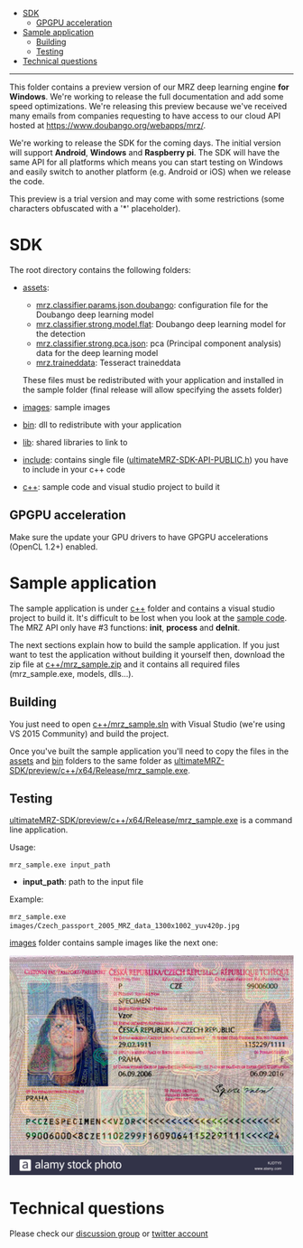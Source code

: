 - [SDK](#SDK)
  - [GPGPU acceleration](#SDK.GPGPU_acceleration)
- [Sample application](#Sample_application)
  - [Building](#Sample_application.Building)
  - [Testing](#Sample_application.Testing)
- [Technical questions](#Technical_questions)

<hr />

This folder contains a preview version of our MRZ deep learning engine **for Windows**. We're working to release the full documentation and add some speed optimizations. We're releasing this preview because we've received many emails from companies requesting to have access to our cloud API hosted at https://www.doubango.org/webapps/mrz/.

We're working to release the SDK for the coming days. The initial version will support **Android**, **Windows** and **Raspberry pi**. The SDK will have the same API for all platforms which means you can start testing on Windows and easily switch to another platform (e.g. Android or iOS) when we release the code.

This preview is a trial version and may come with some restrictions (some characters obfuscated with a '\*' placeholder).


# SDK #
<a name="SDK"> </a>
The root directory contains the following folders:
- [assets](assets):
  - [mrz.classifier.params.json.doubango](assets/mrz.classifier.params.json.doubango): configuration file for the Doubango deep learning model
  - [mrz.classifier.strong.model.flat](assets/mrz.classifier.strong.model.flat): Doubango deep learning model for the detection
  - [mrz.classifier.strong.pca.json](assets/mrz.classifier.strong.pca.json): pca (Principal component analysis) data for the deep learning model
  - [mrz.traineddata](assets/mrz.traineddata): Tesseract traineddata
  
  These files must be redistributed with your application and installed in the sample folder (final release will allow specifying the assets folder)
  
- [images](images): sample images
- [bin](bin): dll to redistribute with your application
- [lib](lib): shared libraries to link to
- [include](include): contains single file ([ultimateMRZ-SDK-API-PUBLIC.h](include/ultimateMRZ-SDK-API-PUBLIC.h)) you have to include in your c++ code
- [c++](c++): sample code and visual studio project to build it

<a name="SDK.GPGPU_acceleration"></a>
## GPGPU acceleration ##
Make sure the update your GPU drivers to have GPGPU accelerations (OpenCL 1.2+) enabled. 

<a name="Sample_application"></a>
# Sample application #
The sample application is under [c++](c++) folder and contains a visual studio project to build it. It's difficult to be lost when you look at the [sample code](c++/main.cxx). The MRZ API only have #3 functions: **init**, **process** and **deInit**. 

The next sections explain how to build the sample application. If you just want to test the application without building it yourself then, download the zip file at [c++/mrz_sample.zip](c++/mrz_sample.zip) and it contains all required files (mrz_sample.exe, models, dlls...).

<a name="Sample_application.Building"></a>
## Building ##
You just need to open [c++/mrz_sample.sln](c++/mrz_sample.sln) with Visual Studio (we're using VS 2015 Community) and build the project.

Once you've built the sample application you'll need to copy the files in the [assets](assets) and [bin](bin) folders to the same folder as [ultimateMRZ-SDK/preview/c++/x64/Release/mrz_sample.exe](c++/x64/Release/mrz_sample.exe).

<a name="Sample_application.Testing"></a>
## Testing ##
[ultimateMRZ-SDK/preview/c++/x64/Release/mrz_sample.exe](c++/x64/Release/mrz_sample.exe) is a command line application.

Usage:
```
mrz_sample.exe input_path
```
- **input_path**: path to the input file

Example:
```
mrz_sample.exe images/Czech_passport_2005_MRZ_data_1300x1002_yuv420p.jpg
```

[images](images) folder contains sample images like the next one:

<img src="images/Czech_passport_2005_MRZ_data_1300x1002.jpg">

<a name="Technical_questions"></a>
 # Technical questions #
 Please check our [discussion group](https://groups.google.com/forum/#!forum/doubango-ai) or [twitter account](https://twitter.com/doubangotelecom?lang=en)


